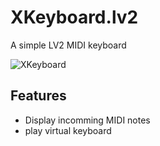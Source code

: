 # XKeyboard.lv2
A simple LV2 MIDI keyboard

![XKeyboard](https://raw.githubusercontent.com/brummer10/XKeyboard.lv2/main/XKeyboard.png)

## Features

 - Display incomming MIDI notes
 - play virtual keyboard
